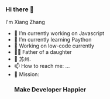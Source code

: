 ### Hi there 👋

I'm Xiang Zhang

- 🔭 I’m currently working on Javascript
- 🌱 I’m currently learning Paython
- 🍉 Working on low-code currently
- 👨‍🦳 Father of a daughter
- 📍 苏州.
- 📫 How to reach me: ...
- 🍎 Mission: <h3>Make Developer Happier</h3>

